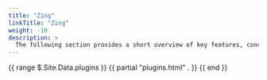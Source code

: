 ```yaml
---
title: "Zing"
linkTitle: "Zing"
weight: -10
description: >
  The following section provides a short overview of key features, concepts and architecture of Ferris FX.
---
```


{{ range $.Site.Data.plugins }}
   {{ partial "plugins.html" . }}
{{ end }}
